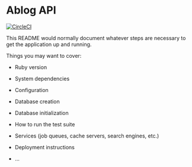 # Ablog API

[![CircleCI](https://circleci.com/gh/tech-lady/ablog-api.svg?style=svg)](https://circleci.com/gh/tech-lady/ablog-api)

This README would normally document whatever steps are necessary to get the
application up and running.

Things you may want to cover:

* Ruby version

* System dependencies

* Configuration

* Database creation

* Database initialization

* How to run the test suite

* Services (job queues, cache servers, search engines, etc.)

* Deployment instructions

* ...
